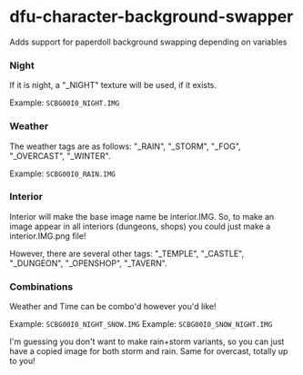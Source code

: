 # dfu-character-background-swapper

Adds support for paperdoll background swapping depending on variables

### Night
If it is night, a "_NIGHT" texture will be used, if it exists.

Example: ``SCBG00I0_NIGHT.IMG``

### Weather
The weather tags are as follows: "_RAIN", "_STORM", "_FOG", "_OVERCAST", "_WINTER".

Example: ``SCBG00I0_RAIN.IMG``

### Interior
Interior will make the base image name be interior.IMG. So, to make an image appear in all interiors (dungeons, shops) you could just make a interior.IMG.png file!

However, there are several other tags: "_TEMPLE", "_CASTLE", "_DUNGEON", "_OPENSHOP", "_TAVERN".

### Combinations
Weather and Time can be combo'd however you'd like!

Example: ``SCBG00I0_NIGHT_SNOW.IMG``
Example: ``SCBG00I0_SNOW_NIGHT.IMG``

I'm guessing you don't want to make rain+storm variants, so you can just have a copied image for both storm and rain. Same for overcast, totally up to you!
